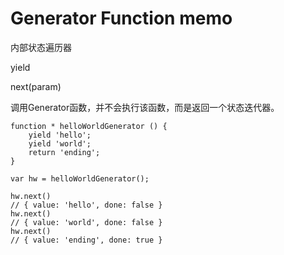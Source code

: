 # Generator Function memo


内部状态遍历器

yield

next(param)


调用Generator函数，并不会执行该函数，而是返回一个状态迭代器。

    function * helloWorldGenerator () {
        yield 'hello';
        yield 'world';
        return 'ending';
    }

    var hw = helloWorldGenerator();

    hw.next()
    // { value: 'hello', done: false }
    hw.next()
    // { value: 'world', done: false }
    hw.next()
    // { value: 'ending', done: true }




